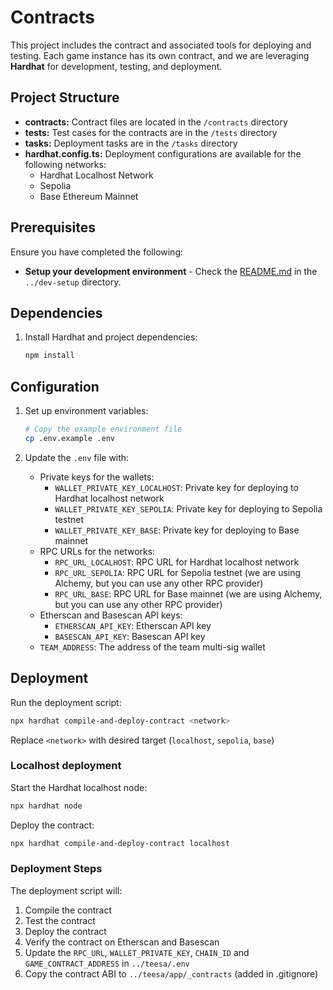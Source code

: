 # Contracts

This project includes the contract and associated tools for deploying and testing. Each game instance has its own contract, and we are leveraging **Hardhat** for development, testing, and deployment.

## Project Structure

- **contracts:** Contract files are located in the `/contracts` directory
- **tests:** Test cases for the contracts are in the `/tests` directory
- **tasks:** Deployment tasks are in the `/tasks` directory
- **hardhat.config.ts:** Deployment configurations are available for the following networks:
  - Hardhat Localhost Network
  - Sepolia
  - Base Ethereum Mainnet


## Prerequisites

Ensure you have completed the following:
- **Setup your development environment** - Check the [README.md](../dev-setup/README.md) in the `../dev-setup` directory.

## Dependencies

1. Install Hardhat and project dependencies:
   ```bash
   npm install
   ```

## Configuration

1. Set up environment variables:
   ```bash
   # Copy the example environment file
   cp .env.example .env
   ```

2. Update the `.env` file with:
   - Private keys for the wallets:
      - `WALLET_PRIVATE_KEY_LOCALHOST`: Private key for deploying to Hardhat localhost network
      - `WALLET_PRIVATE_KEY_SEPOLIA`: Private key for deploying to Sepolia testnet
      - `WALLET_PRIVATE_KEY_BASE`: Private key for deploying to Base mainnet
   - RPC URLs for the networks:
      - `RPC_URL_LOCALHOST`: RPC URL for Hardhat localhost network
      - `RPC_URL_SEPOLIA`: RPC URL for Sepolia testnet (we are using Alchemy, but you can use any other RPC provider)
      - `RPC_URL_BASE`: RPC URL for Base mainnet (we are using Alchemy, but you can use any other RPC provider)
   - Etherscan and Basescan API keys:
      - `ETHERSCAN_API_KEY`: Etherscan API key
      - `BASESCAN_API_KEY`: Basescan API key
   - `TEAM_ADDRESS`: The address of the team multi-sig wallet

## Deployment

Run the deployment script:
```bash
npx hardhat compile-and-deploy-contract <network>
```
Replace `<network>` with desired target (`localhost`, `sepolia`, `base`)

### Localhost deployment

Start the Hardhat localhost node:
```bash
npx hardhat node
```

Deploy the contract:
```bash
npx hardhat compile-and-deploy-contract localhost
```

### Deployment Steps

The deployment script will:
1. Compile the contract
2. Test the contract
3. Deploy the contract
4. Verify the contract on Etherscan and Basescan
5. Update the `RPC_URL`, `WALLET_PRIVATE_KEY`, `CHAIN_ID` and `GAME_CONTRACT_ADDRESS` in `../teesa/.env`
6. Copy the contract ABI to `../teesa/app/_contracts` (added in .gitignore)

